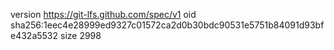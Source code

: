 version https://git-lfs.github.com/spec/v1
oid sha256:1eec4e28999ed9327c01572ca2d0b30bdc90531e5751b84091d93bfe432a5532
size 2998
